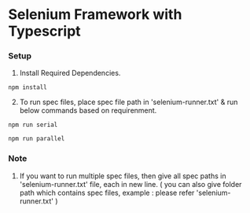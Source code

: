 # Selenium Framework with Typescript

### Setup

1. Install Required Dependencies.

```
npm install
```

2. To run spec files, place spec file path in 'selenium-runner.txt' & run below commands based on requirenment.

```
npm run serial

npm run parallel
```

### Note

1. If you want to run multiple spec files, then give all spec paths in 'selenium-runner.txt' file, each in new line. ( you can also give folder path which contains spec files, example : please refer 'selenium-runner.txt' )
